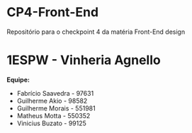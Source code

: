 # CP4-Front-End
Repositório para o checkpoint 4 da matéria Front-End design

# 1ESPW - Vinheria Agnello

**Equipe:**
- Fabrício Saavedra - 97631
- Guilherme Akio - 98582
- Guilherme Morais - 551981
- Matheus Motta - 550352
- Vinicius Buzato - 99125
